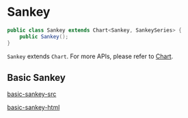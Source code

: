# Sankey

```java
public class Sankey extends Chart<Sankey, SankeySeries> {
    public Sankey();
}
```

`Sankey` extends `Chart`. For more APIs, please refer to [Chart](chart-apis/chart).

## Basic Sankey

[basic-sankey-src](../_media/sankey/basic-sankey-src.md ':include')

[basic-sankey-html](../_media/sankey/basic-sankey.html ':include :type=iframe')
